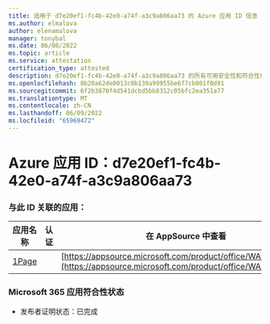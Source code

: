 ```yaml
---
title: 适用于 d7e20ef1-fc4b-42e0-a74f-a3c9a806aa73 的 Azure 应用 ID 信息
ms.author: elmalova
author: elenamalova
manager: tonybal
ms.date: 06/08/2022
ms.topic: article
ms.service: attestation
certification_type: attested
description: d7e20ef1-fc4b-42e0-a74f-a3c9a806aa73 的所有可用安全性和符合性信息。
ms.openlocfilehash: 8b20a62de0013c0b139a99955be6f7cb001f0d91
ms.sourcegitcommit: 6f2b3870f4d541dcbd5bb8312c05bfc2ea351a77
ms.translationtype: MT
ms.contentlocale: zh-CN
ms.lasthandoff: 06/09/2022
ms.locfileid: "65969472"
---
```

# <a name="azure-app-id-d7e20ef1-fc4b-42e0-a74f-a3c9a806aa73"></a>Azure 应用 ID：d7e20ef1-fc4b-42e0-a74f-a3c9a806aa73


### <a name="apps-associated-with-this-id"></a>与此 ID 关联的应用：
| **应用名称** | **认证** | **在 AppSource 中查看** |
|--------------|---------------|-----------------------|
| [1Page](../forward/WA200003900.md) |  | [https://appsource.microsoft.com/product/office/WA200003900](https://appsource.microsoft.com/product/office/WA200003900) |

### <a name="microsoft-365-app-compliance-status"></a>Microsoft 365 应用符合性状态
- 发布者证明状态：已完成
